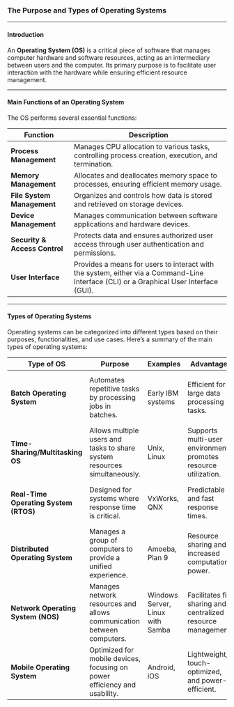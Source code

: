 

### **The Purpose and Types of Operating Systems**

---

#### **Introduction**

An **Operating System (OS)** is a critical piece of software that manages computer hardware and software resources, acting as an intermediary between users and the computer. Its primary purpose is to facilitate user interaction with the hardware while ensuring efficient resource management.

---

#### **Main Functions of an Operating System**

The OS performs several essential functions:

| **Function**                  | **Description**                                                   |
|-------------------------------|-------------------------------------------------------------------|
| **Process Management**        | Manages CPU allocation to various tasks, controlling process creation, execution, and termination. |
| **Memory Management**         | Allocates and deallocates memory space to processes, ensuring efficient memory usage. |
| **File System Management**    | Organizes and controls how data is stored and retrieved on storage devices. |
| **Device Management**         | Manages communication between software applications and hardware devices.  |
| **Security & Access Control** | Protects data and ensures authorized user access through user authentication and permissions. |
| **User Interface**            | Provides a means for users to interact with the system, either via a Command-Line Interface (CLI) or a Graphical User Interface (GUI). |

---

#### **Types of Operating Systems**

Operating systems can be categorized into different types based on their purposes, functionalities, and use cases. Here’s a summary of the main types of operating systems:

| **Type of OS**                   | **Purpose**                                               | **Examples**               | **Advantages**                                           | **Disadvantages**                                     |
|----------------------------------|-----------------------------------------------------------|----------------------------|---------------------------------------------------------|------------------------------------------------------|
| **Batch Operating System**       | Automates repetitive tasks by processing jobs in batches. | Early IBM systems          | Efficient for large data processing tasks.              | No user interaction during execution; potential delays. |
| **Time-Sharing/Multitasking OS** | Allows multiple users and tasks to share system resources simultaneously. | Unix, Linux                | Supports multi-user environments; promotes resource utilization. | Requires complex resource scheduling and more hardware resources. |
| **Real-Time Operating System (RTOS)** | Designed for systems where response time is critical.    | VxWorks, QNX               | Predictable and fast response times.                    | Limited flexibility; specific to real-time applications. |
| **Distributed Operating System** | Manages a group of computers to provide a unified experience. | Amoeba, Plan 9            | Resource sharing and increased computation power.       | Complex to implement and secure.                     |
| **Network Operating System (NOS)** | Manages network resources and allows communication between computers. | Windows Server, Linux with Samba | Facilitates file sharing and centralized resource management. | Dependency on network infrastructure; security vulnerabilities. |
| **Mobile Operating System**      | Optimized for mobile devices, focusing on power efficiency and usability. | Android, iOS               | Lightweight, touch-optimized, and power-efficient.      | Limited multitasking and processing power compared to desktop OS. |

